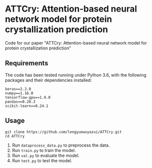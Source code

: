 # ATTCry: Attention-based neural network model for protein crystallization prediction

Code for our paper "ATTCry: Attention-based neural network model for protein crystallization prediction"

## Requirements

The code has been tested running under Python 3.6, with the following packages and their dependencies installed:
```
keras==2.2.0
numpy==1.16.0
tensorflow-gpu==1.9.0
pandas==0.20.3
scikit-learn==0.24.1
```

## Usage

```
git clone https://github.com/lengyuewuyazui/ATTCry.git
cd ATTCry
```

1. Run `dataprocess_data.py` to preprocess the data.
2. Run `train.py` to train the model.
3. Run `val.py` to evaluate the model.
4. Run `test.py` to test the model.
